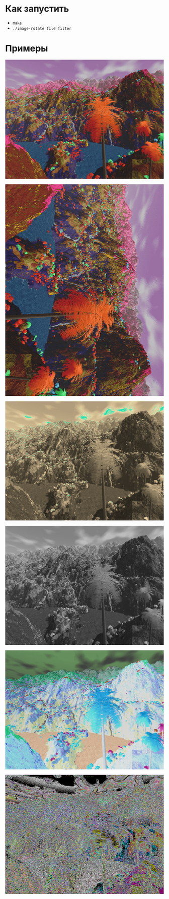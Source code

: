 # Как запустить 

- ` make `
- ` ./image-rotate file filter `

# Примеры 
![orig_image](i24.bmp)

![rotated_img](results/out.bmp)

![sepia](results/out_sepia.bmp)

![gr](results/out_grayscale.bmp)

![inv](results/out_inverse.bmp)

![lapl](results/out_laplassian.bmp)
